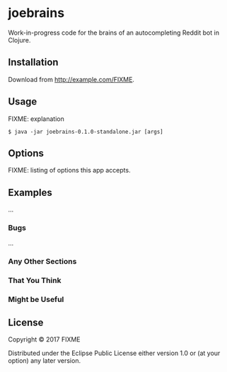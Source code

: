 # joebrains

Work-in-progress code for the brains of an autocompleting Reddit bot in Clojure.

## Installation

Download from http://example.com/FIXME.

## Usage

FIXME: explanation

    $ java -jar joebrains-0.1.0-standalone.jar [args]

## Options

FIXME: listing of options this app accepts.

## Examples

...

### Bugs

...

### Any Other Sections
### That You Think
### Might be Useful

## License

Copyright © 2017 FIXME

Distributed under the Eclipse Public License either version 1.0 or (at
your option) any later version.
